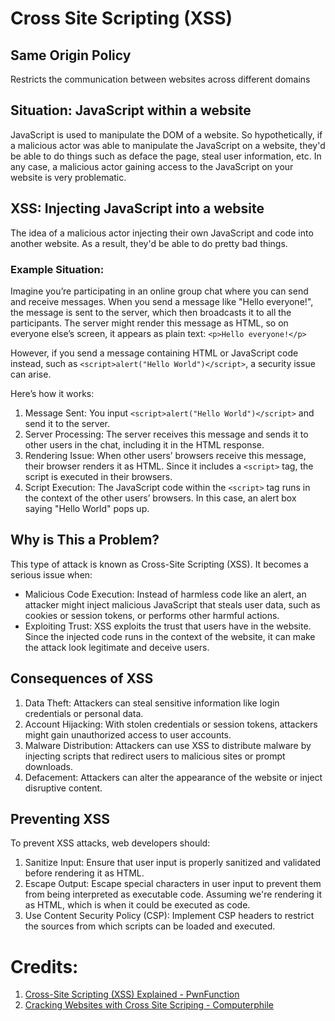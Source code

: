 # Cross Site Scripting (XSS)

## Same Origin Policy
Restricts the communication between websites across different domains

## Situation: JavaScript within a website
JavaScript is used to manipulate the DOM of a website. So hypothetically, if a malicious actor was able to manipulate the JavaScript on a website, they'd be able to do things such as deface the page, steal user information, etc. In any case, a malicious actor gaining access to the JavaScript on your website is very problematic. 

## XSS: Injecting JavaScript into a website
The idea of a malicious actor injecting their own JavaScript and code into another website. As a result, they'd be able to do pretty bad things. 

### Example Situation:
Imagine you’re participating in an online group chat where you can send and receive messages. When you send a message like "Hello everyone!", the message is sent to the server, which then broadcasts it to all the participants. The server might render this message as HTML, so on everyone else’s screen, it appears as plain text: `<p>Hello everyone!</p>`

However, if you send a message containing HTML or JavaScript code instead, such as `<script>alert("Hello World")</script>`, a security issue can arise.

Here’s how it works:

1. Message Sent: You input `<script>alert("Hello World")</script>` and send it to the server.
2. Server Processing: The server receives this message and sends it to other users in the chat, including it in the HTML response.
3. Rendering Issue: When other users’ browsers receive this message, their browser renders it as HTML. Since it includes a `<script>` tag, the script is executed in their browsers.
4. Script Execution: The JavaScript code within the `<script>` tag runs in the context of the other users’ browsers. In this case, an alert box saying "Hello World" pops up.


## Why is This a Problem?
This type of attack is known as Cross-Site Scripting (XSS). It becomes a serious issue when:
- Malicious Code Execution: Instead of harmless code like an alert, an attacker might inject malicious JavaScript that steals user data, such as cookies or session tokens, or performs other harmful actions.
- Exploiting Trust: XSS exploits the trust that users have in the website. Since the injected code runs in the context of the website, it can make the attack look legitimate and deceive users.

## Consequences of XSS
1. Data Theft: Attackers can steal sensitive information like login credentials or personal data.
2. Account Hijacking: With stolen credentials or session tokens, attackers might gain unauthorized access to user accounts.
3. Malware Distribution: Attackers can use XSS to distribute malware by injecting scripts that redirect users to malicious sites or prompt downloads.
4. Defacement: Attackers can alter the appearance of the website or inject disruptive content.

## Preventing XSS
To prevent XSS attacks, web developers should:

1. Sanitize Input: Ensure that user input is properly sanitized and validated before rendering it as HTML.
2. Escape Output: Escape special characters in user input to prevent them from being interpreted as executable code. Assuming we're rendering it as HTML, which is when it could be executed as code.
3. Use Content Security Policy (CSP): Implement CSP headers to restrict the sources from which scripts can be loaded and executed.


# Credits:
1. [Cross-Site Scripting (XSS) Explained - PwnFunction](https://www.youtube.com/watch?v=EoaDgUgS6QA)
2. [Cracking Websites with Cross Site Scriping - Computerphile](https://youtu.be/L5l9lSnNMxg?si=UjtyRgSIPHlEUzFw)